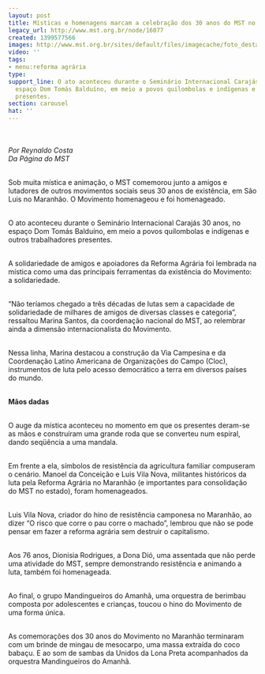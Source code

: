 ```yaml
---
layout: post
title: Místicas e homenagens marcam a celebração dos 30 anos do MST no MA
legacy_url: http://www.mst.org.br/node/16077
created: 1399577566
images: http://www.mst.org.br/sites/default/files/imagecache/foto_destaque/MA!.png
video: ''
tags:
- menu:reforma agrária
type: 
support_line: O ato aconteceu durante o Seminário Internacional Carajás 30 anos, no
  espaço Dom Tomás Balduíno, em meio a povos quilombolas e indígenas e outros trabalhadores
  presentes.
section: carousel
hat: ''
---
```

<p><em><img style="margin: 10px;" src="http://www.mst.org.br/sites/default/files/MA.png" alt=""><br></em></p><p><em>Por Reynaldo Costa<br>Da Página do MST&nbsp;</em></p><p><br>Sob muita mística e animação, o MST comemorou junto a amigos e lutadores de outros movimentos sociais seus 30 anos de existência, em São Luis no Maranhão. O Movimento homenageou e foi homenageado.&nbsp;</p><p><br>O ato aconteceu durante o Seminário Internacional Carajás 30 anos, no espaço Dom Tomás Balduíno, em meio a povos quilombolas e indígenas e outros trabalhadores presentes.&nbsp;</p><p><br>A solidariedade de amigos e apoiadores da Reforma Agrária foi lembrada na mística como uma das principais ferramentas da existência do Movimento: a solidariedade.&nbsp;</p><p><br>“Não teríamos chegado a três décadas de lutas sem a capacidade de solidariedade de milhares de amigos de diversas classes e categoria”, ressaltou Marina Santos, da coordenação nacional do MST, ao relembrar ainda a dimensão internacionalista do Movimento.</p><p><br>Nessa linha, Marina destacou a construção da Via Campesina e da Coordenação Latino Americana de Organizações do Campo (Cloc), instrumentos de luta pelo acesso democrático a terra em diversos países do mundo.</p><p><br><strong>Mãos dadas</strong></p><p><br>O auge da mística aconteceu no momento em que os presentes deram-se as mãos e construíram uma grande roda que se converteu num espiral, dando seqüência a uma mandala.&nbsp;</p><p><br>Em frente a ela, símbolos de resistência da agricultura familiar compuseram o cenário. Manoel da Conceição e Luis Vila Nova, militantes históricos da luta pela Reforma Agrária no Maranhão (e importantes para consolidação do MST no estado), foram homenageados.&nbsp;</p><p><br>Luis Vila Nova, criador do hino de resistência camponesa no Maranhão, ao dizer “O risco que corre o pau corre o machado”, lembrou que não se pode pensar em fazer a reforma agrária sem destruir o capitalismo.&nbsp;</p><p><br>Aos 76 anos, Dionisia Rodrigues, a Dona Dió, uma assentada que não perde uma atividade do MST, sempre demonstrando resistência e animando a luta, também foi homenageada.</p><p><br>Ao final, o grupo Mandingueiros do Amanhã, uma orquestra de berimbau composta por adolescentes e crianças, toucou o hino do Movimento de uma forma única. &nbsp;</p><p><br>As comemorações dos 30 anos do Movimento no Maranhão terminaram com um brinde de mingau de mesocarpo, uma massa extraída do coco babaçu. E ao som de sambas da Unidos da Lona Preta acompanhados da orquestra Mandingueiros do Amanhã.&nbsp;</p>
